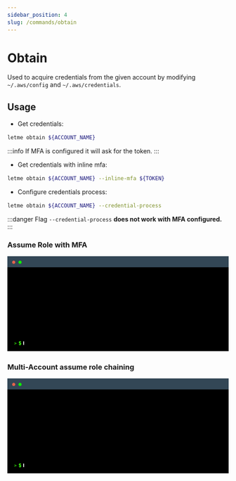 ```yaml
---
sidebar_position: 4
slug: /commands/obtain
---
```


# Obtain

Used to acquire credentials from the given account by modifying `~/.aws/config` and `~/.aws/credentials`.

## Usage

- Get credentials:

```bash
letme obtain ${ACCOUNT_NAME}
```
:::info
If MFA is configured it will ask for the token.
:::

- Get credentials with inline mfa:

```bash
letme obtain ${ACCOUNT_NAME} --inline-mfa ${TOKEN}
```

- Configure credentials process:

```bash
letme obtain ${ACCOUNT_NAME} --credential-process
```

:::danger
Flag `--credential-process` **does not work with MFA configured.**
:::

### Assume Role with MFA

![](./img/letme-obtain-mfa.gif)

### Multi-Account assume role chaining

![](./img/letme-obtain-chained-mfa.gif)